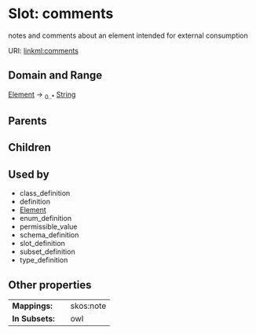 
# Slot: comments


notes and comments about an element intended for external consumption

URI: [linkml:comments](https://w3id.org/linkml/comments)


## Domain and Range

[Element](Element.md) &#8594;  <sub>0..*</sub> [String](types/String.md)

## Parents


## Children


## Used by

 * class_definition
 * definition
 * [Element](Element.md)
 * enum_definition
 * permissible_value
 * schema_definition
 * slot_definition
 * subset_definition
 * type_definition

## Other properties

|  |  |  |
| --- | --- | --- |
| **Mappings:** | | skos:note |
| **In Subsets:** | | owl |

